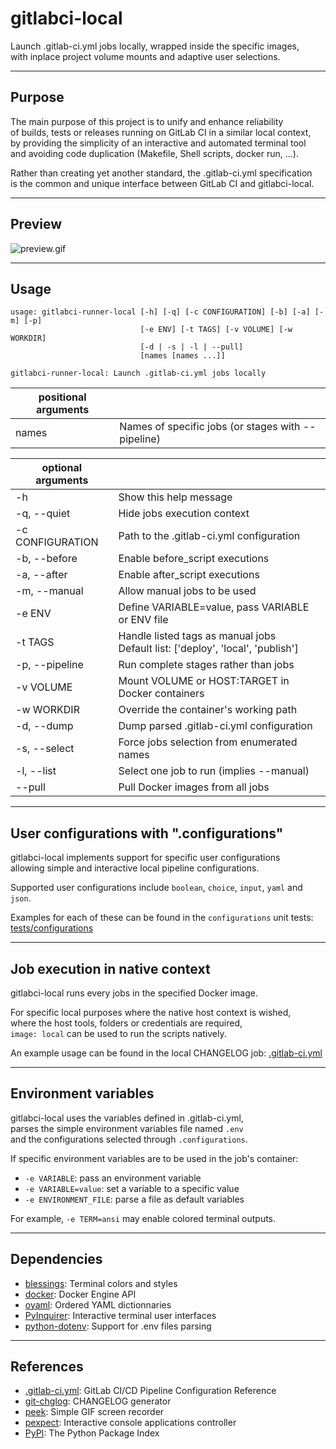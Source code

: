 # gitlabci-local

Launch .gitlab-ci.yml jobs locally, wrapped inside the specific images,  
with inplace project volume mounts and adaptive user selections.

---

## Purpose

The main purpose of this project is to unify and enhance reliability  
of builds, tests or releases running on GitLab CI in a similar local context,  
by providing the simplicity of an interactive and automated terminal tool  
and avoiding code duplication (Makefile, Shell scripts, docker run, ...).

Rather than creating yet another standard, the .gitlab-ci.yml specification  
is the common and unique interface between GitLab CI and gitlabci-local.

---

## Preview

![preview.gif](https://gitlab.com/AdrianDC/gitlabci-local/raw/1.0.3/docs/preview.gif)

---

## Usage

```shell
usage: gitlabci-runner-local [-h] [-q] [-c CONFIGURATION] [-b] [-a] [-m] [-p]
                             [-e ENV] [-t TAGS] [-v VOLUME] [-w WORKDIR]
                             [-d | -s | -l | --pull]
                             [names [names ...]]

gitlabci-runner-local: Launch .gitlab-ci.yml jobs locally
```

| positional arguments |                                                    |
| -------------------- | -------------------------------------------------- |
| names                | Names of specific jobs (or stages with --pipeline) |

| optional arguments   |                                                                                   |
| -------------------- | --------------------------------------------------------------------------------- |
| -h                   | Show this help message                                                            |
| -q, --quiet          | Hide jobs execution context                                                       |
| -c CONFIGURATION     | Path to the .gitlab-ci.yml configuration                                          |
| -b, --before         | Enable before_script executions                                                   |
| -a, --after          | Enable after_script executions                                                    |
| -m, --manual         | Allow manual jobs to be used                                                      |
| -e ENV               | Define VARIABLE=value, pass VARIABLE or ENV file                                  |
| -t TAGS              | Handle listed tags as manual jobs<br>Default list: ['deploy', 'local', 'publish'] |
| -p, --pipeline       | Run complete stages rather than jobs                                              |
| -v VOLUME            | Mount VOLUME or HOST:TARGET in Docker containers                                  |
| -w WORKDIR           | Override the container's working path                                             |
| -d, --dump           | Dump parsed .gitlab-ci.yml configuration                                          |
| -s, --select         | Force jobs selection from enumerated names                                        |
| -l, --list           | Select one job to run (implies --manual)                                          |
| --pull               | Pull Docker images from all jobs                                                  |

---

## User configurations with ".configurations"

gitlabci-local implements support for specific user configurations  
allowing simple and interactive local pipeline configurations.

Supported user configurations include `boolean`, `choice`, `input`, `yaml` and `json`.

Examples for each of these can be found in the `configurations` unit tests: [tests/configurations](https://gitlab.com/AdrianDC/gitlabci-local/blob/master/tests/configurations/.gitlab-ci.yml)

---

## Job execution in native context

gitlabci-local runs every jobs in the specified Docker image.

For specific local purposes where the native host context is wished,  
where the host tools, folders or credentials are required,  
`image: local` can be used to run the scripts natively.

An example usage can be found in the local CHANGELOG job: [.gitlab-ci.yml](https://gitlab.com/AdrianDC/gitlabci-local/blob/master/.gitlab-ci.yml)

---

## Environment variables

gitlabci-local uses the variables defined in .gitlab-ci.yml,  
parses the simple environment variables file named `.env`  
and the configurations selected through `.configurations`.

If specific environment variables are to be used in the job's container:

- `-e VARIABLE`: pass an environment variable
- `-e VARIABLE=value`: set a variable to a specific value
- `-e ENVIRONMENT_FILE`: parse a file as default variables

For example, `-e TERM=ansi` may enable colored terminal outputs.

---

## Dependencies

- [blessings](https://pypi.org/project/blessings/): Terminal colors and styles
- [docker](https://pypi.org/project/docker/): Docker Engine API
- [oyaml](https://pypi.org/project/oyaml/): Ordered YAML dictionnaries
- [PyInquirer](https://pypi.org/project/PyInquirer/): Interactive terminal user interfaces
- [python-dotenv](https://pypi.org/project/python-dotenv/): Support for .env files parsing

---

## References

- [.gitlab-ci.yml](https://docs.gitlab.com/ee/ci/yaml/): GitLab CI/CD Pipeline Configuration Reference
- [git-chglog](https://github.com/git-chglog/git-chglog): CHANGELOG generator
- [peek](https://github.com/phw/peek): Simple GIF screen recorder
- [pexpect](https://pypi.org/project/pexpect/): Interactive console applications controller
- [PyPI](https://pypi.org/): The Python Package Index
